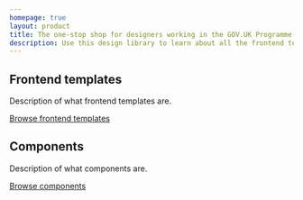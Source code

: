 ```yaml
---
homepage: true
layout: product
title: The one-stop shop for designers working in the GOV.UK Programme
description: Use this design library to learn about all the frontend templates and components that make-up GOV.UK.
---
```

<div class="govuk-grid-row">
  <section class="govuk-grid-column-one-half-from-desktop">
    <h2 class="govuk-heading-m govuk-!-margin-bottom-2">Frontend templates</h2>
    <p class="govuk-body">Description of what frontend templates are.</p>
    <p class="govuk-body govuk-!-margin-bottom-0">
        <a href="" class="govuk-link govuk-!-font-weight-bold">Browse frontend templates</a>
    </p>
  </section>
  <section class="govuk-grid-column-one-half-from-desktop">
    <h2 class="govuk-heading-m govuk-!-margin-bottom-2">Components</h2>
    <p class="govuk-body">Description of what components are.</p>
    <p class="govuk-body govuk-!-margin-bottom-0">
        <a href="" class="govuk-link govuk-!-font-weight-bold">Browse components</a>
    </p>
  </section>
</div>